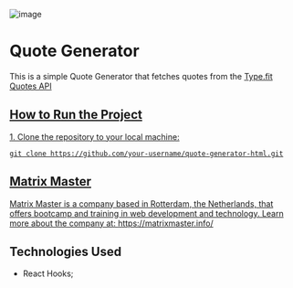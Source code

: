![image](https://github.com/francielleabreu/quote-generator/assets/106924001/4ad96a69-e59a-41a7-8e96-ee8014a6d218)
<!DOCTYPE html>
<html>
<head>
    <meta charset="UTF-8">
</head>
<body>
    <h1>Quote Generator</h1>
    <p>This is a simple Quote Generator that fetches quotes from the <a href="https://type.fit/api/quotes" target="_blank">Type.fit Quotes API</p>
    <h2>How to Run the Project</h2>
    <p>1. Clone the repository to your local machine:</p>
    <code>git clone https://github.com/your-username/quote-generator-html.git</code>
    <h2>Matrix Master</h2>
    <p>Matrix Master is a company based in Rotterdam, the Netherlands, that offers bootcamp and training in web development and technology. Learn more about the company at: <a href="https://matrixmaster.info/">https://matrixmaster.info/</a></p>
    <h2>Technologies Used</h2>
    <ul>
        <li>React Hooks;</li>
    </ul>
</body>
</html>
